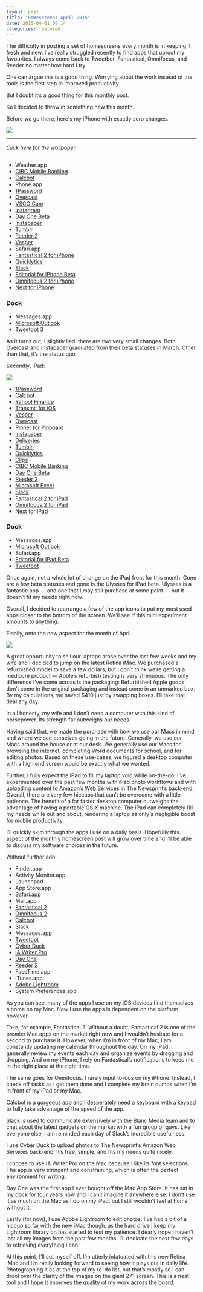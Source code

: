 ```yaml
---
layout: post
title: "Homescreen: April 2015"
date: 2015-04-01 09:14
categories: featured
---
```


The difficulty in posting a set of homescreens every month is in keeping it fresh and new. I’ve really struggled recently to find apps that uproot my favourites. I always come back to Tweetbot, Fantastical, Omnifocus, and Reeder no matter how hard I try. 

One can argue this is a good thing. Worrying about the work instead of the tools is the first step in improved productivity. 

But I doubt it’s a good thing for this monthly post.

So I decided to throw in something new this month.

Before we go there, here's my iPhone with exactly zero changes.

![](http://thenewsprint.s3.amazonaws.com/media/2015/04/April%20iPhone%20Homescreen.png)

---

*Click [here](http://thenewsprint.s3.amazonaws.com/media/2015/04/April%Homescreen%Wallpaper.png) for the wallpaper.*

---

* Weather.app
* [CIBC Mobile Banking](https://itunes.apple.com/ca/app/cibc-mobile-banking/id351448953?mt=8&uo=4&at=1l3v5At)
* [Calcbot](https://itunes.apple.com/ca/app/calcbot-intelligent-calculator/id376694347?mt=8&uo=4&at=1l3v5At)
* Phone.app
* [1Password](https://itunes.apple.com/ca/app/1password-password-manager/id568903335?mt=8&uo=4&at=1l3v5At)
* [Overcast](https://itunes.apple.com/ca/app/overcast-podcast-player/id888422857?mt=8&uo=4&at=1l3v5At)
* [VSCO Cam](https://itunes.apple.com/ca/app/vsco-cam/id588013838?mt=8&uo=4&at=1l3v5At)
* [Instagram](https://itunes.apple.com/ca/app/instagram/id389801252?mt=8&uo=4&at=1l3v5At)
* [Day One Beta](https://itunes.apple.com/ca/app/day-one-journal-diary/id421706526?mt=8&uo=4&at=1l3v5At)
* [Instapaper](https://itunes.apple.com/ca/app/instapaper/id288545208?mt=8&uo=4&at=1l3v5At)
* [Tumblr](https://itunes.apple.com/ca/app/tumblr/id305343404?mt=8&uo=4&at=1l3v5At)
* [Reeder 2](https://itunes.apple.com/ca/app/reeder-2/id697846300?mt=8&uo=4&at=1l3v5At)
* [Vesper](https://itunes.apple.com/ca/app/vesper/id655895325?mt=8&uo=4&at=1l3v5At)
* Safari.app
* [Fantastical 2 for iPhone](https://itunes.apple.com/ca/app/fantastical-2-for-iphone-calendar/id718043190?mt=8&uo=4&at=1l3v5At)
* [Quicklytics](https://itunes.apple.com/ca/app/quicklytics-google-analytics/id354890919?mt=8&uo=4&at=1l3v5At)
* [Slack](https://itunes.apple.com/ca/app/slack-team-communication/id618783545?mt=8&uo=4&at=1l3v5At)
* [Editorial for iPhone Beta](https://itunes.apple.com/ca/app/editorial/id673907758?mt=8&uo=4&at=1l3v5At)
* [Omnifocus 2 for iPhone](https://itunes.apple.com/ca/app/omnifocus-2-for-iphone/id690305341?mt=8&uo=4&at=1l3v5At)
* [Next for iPhone](https://itunes.apple.com/ca/app/next-for-iphone-track-your/id596366290?mt=8&uo=4&at=1l3v5At)

### Dock
* Messages.app
* [Microsoft Outlook](https://itunes.apple.com/ca/app/microsoft-outlook/id951937596?mt=8&uo=4&at=1l3v5At)
* [Tweetbot 3](https://itunes.apple.com/ca/app/tweetbot-3-for-twitter-iphone/id722294701?mt=8&uo=4&at=1l3v5At)

As it turns out, I slightly lied: there are two very small changes. Both Overcast and Instapaper graduated from their beta statuses in March. Other than that, it’s the status quo.

Secondly, iPad:

*![](http://thenewsprint.s3.amazonaws.com/media/2015/04/April%20iPad%20Homescreen.png)*

* [1Password](https://itunes.apple.com/ca/app/1password-password-manager/id568903335?mt=8&uo=4&at=1l3v5At)
* [Calcbot](https://itunes.apple.com/ca/app/calcbot-intelligent-calculator/id376694347?mt=8&uo=4&at=1l3v5At)
* [Yahoo! Finance](https://itunes.apple.com/ca/app/yahoo-finance/id328412701?mt=8&uo=4&at=1l3v5At)
* [Transmit for iOS](https://itunes.apple.com/ca/app/transmit-for-ios/id917432930?mt=8&uo=4&at=1l3v5At)
* [Vesper](https://itunes.apple.com/ca/app/vesper/id655895325?mt=8&uo=4&at=1l3v5At)
* [Overcast](https://itunes.apple.com/ca/app/overcast-podcast-player/id888422857?mt=8&uo=4&at=1l3v5At)
* [Pinner for Pinboard](https://itunes.apple.com/ca/app/pinner-for-pinboard/id591613202?mt=8&uo=4&at=1l3v5At)
* [Instapaper](https://itunes.apple.com/ca/app/instapaper/id288545208?mt=8&uo=4&at=1l3v5At)
* [Deliveries](https://itunes.apple.com/ca/app/deliveries-a-package-tracker/id290986013?mt=8&uo=4&at=1l3v5At)
* [Tumblr](https://itunes.apple.com/ca/app/tumblr/id305343404?mt=8&uo=4&at=1l3v5At)
* [Quicklytics](https://itunes.apple.com/ca/app/quicklytics-google-analytics/id354890919?mt=8&uo=4&at=1l3v5At)
* [Clips](https://itunes.apple.com/ca/app/clips-copy-paste-anywhere/id917638056?mt=8&uo=4&at=1l3v5At)
* [CIBC Mobile Banking](https://itunes.apple.com/ca/app/cibc-mobile-banking/id351448953?mt=8&uo=4&at=1l3v5At)
* [Day One Beta](https://itunes.apple.com/ca/app/day-one-journal-diary/id421706526?mt=8&uo=4&at=1l3v5At)
* [Reeder 2](https://itunes.apple.com/ca/app/reeder-2/id697846300?mt=8&uo=4&at=1l3v5At)
* [Microsoft Excel](https://itunes.apple.com/ca/app/microsoft-excel/id586683407?mt=8&uo=4&at=1l3v5At)
* [Slack](https://itunes.apple.com/ca/app/slack-team-communication/id618783545?mt=8&uo=4&at=1l3v5At)
* [Fantastical 2 for iPad](https://itunes.apple.com/ca/app/fantastical-2-for-ipad-calendar/id830708155?mt=8&uo=4&at=1l3v5At)
* [Omnifocus 2 for iPad](https://itunes.apple.com/ca/app/omnifocus-2-for-ipad/id904071710?mt=8&uo=4&at=1l3v5At)
* [Next for iPad](https://itunes.apple.com/ca/app/next-for-ipad-track-your-expenses/id833413936?mt=8&uo=4&at=1l3v5At)

### Dock
* Messages.app
* [Microsoft Outlook](https://itunes.apple.com/ca/app/microsoft-outlook/id951937596?mt=8&uo=4&at=1l3v5At)
* Safari.app
* [Editorial for iPad Beta](https://itunes.apple.com/ca/app/editorial/id673907758?mt=8&uo=4&at=1l3v5At)
* [Tweetbot](https://itunes.apple.com/ca/app/tweetbot-for-twitter-ipad/id498801050?mt=8&uo=4&at=1l3v5At)

Once again, not a whole lot of change on the iPad front for this month. Gone are a few beta statuses and gone is the Ulysses for iPad beta. Ulysses is a fantastic app — and one that I may still purchase at some point — but it doesn’t fit my needs right now.

Overall, I decided to rearrange a few of the app icons to put my most used apps closer to the bottom of the screen. We’ll see if this mini experiment amounts to anything.

Finally, onto the new aspect for the month of April.

*![](http://thenewsprint.s3.amazonaws.com/media/2015/04/April%20Mac%20Homescreen.png)*

A great opportunity to sell our laptops arose over the last few weeks and my wife and I decided to jump on the latest Retina iMac. We purchased a refurbished model to save a few dollars, but I don’t think we’re getting a mediocre product — Apple’s refurbish testing is very strenuous. The only difference I’ve come across is the packaging: Refurbished Apple goods don’t come in the original packaging and instead come in an unmarked box. By my calculations, we saved $410 just by swapping boxes. I’ll take that deal any day.

In all honesty, my wife and I don’t need a computer with this kind of horsepower. Its strength far outweighs our needs. 

Having said that, we made the purchase with *how* we use our Macs in mind and where we see ourselves going in the future. Generally, we use our Macs around the house or at our desk. We generally use our Macs for browsing the internet, completing Word documents for school, and for editing photos. Based on these use-cases, we figured a desktop computer with a high end screen would be exactly what we wanted.

Further, I fully expect the iPad to fill my laptop void while on-the-go. I’ve experimented over the past few months with iPad photo workflows and with [uploading content to Amazon’s Web Services](http://thenewsprint.co/2015/01/29/an-ipadonly-workflow-for-creating-jekyll-posts/) in The Newsprint’s back-end. Overall, there are very few hiccups that can’t be overcome with a little patience. The benefit of a far faster desktop computer outweighs the advantage of having a portable OS X machine. The iPad can completely fill my needs while out and about, rendering a laptop as only a negligible boost for mobile productivity.

I’ll quickly skim through the apps I use on a daily basis. Hopefully this aspect of the monthly homescreen post will grow over time and I’ll be able to discuss my software choices in the future.

Without further ado:

* Finder.app
* Activity Monitor.app
* Launchpad
* App Store.app
* Safari.app
* Mail.app
* [Fantastical 2](https://itunes.apple.com/ca/app/fantastical-2-calendar-reminders/id975937182?mt=12&uo=4&at=1l3v5At)
* [Omnifocus 2](https://itunes.apple.com/ca/app/omnifocus-2/id867299399?mt=12&uo=4&at=1l3v5At)
* [Calcbot](https://itunes.apple.com/ca/app/calcbot-intelligent-calculator/id931657367?mt=12&uo=4&at=1l3v5At)
* [Slack](https://itunes.apple.com/ca/app/slack/id803453959?mt=12&uo=4&at=1l3v5At)
* Messages.app
* [Tweetbot](https://itunes.apple.com/ca/app/tweetbot-for-twitter/id557168941?mt=12&uo=4&at=1l3v5At)
* [Cyber Duck](https://cyberduck.io)
* [iA Writer Pro](https://itunes.apple.com/ca/app/ia-writer-pro/id775737590?mt=12&uo=4&at=1l3v5At)
* [Day One](https://itunes.apple.com/ca/app/day-one/id422304217?mt=12&uo=4&at=1l3v5At)
* [Reeder 2](https://itunes.apple.com/ca/app/reeder-2/id880001334?mt=12&uo=4&at=1l3v5At)
* FaceTime.app
* iTunes.app
* [Adobe Lightroom](http://www.adobe.com/creativecloud/photography.html?sdid=KKTJE&skwcid=AL!3085!3!66757099698!e!!g!!adobe%20lightroom&ef_id=VRtvGgAABLdznYGT:20150401040754:s)
* System Preferences.app

As you can see, many of the apps I use on my iOS devices find themselves a home on my Mac. *How* I use the apps is dependent on the platform however.

Take, for example, Fantastical 2. Without a doubt, Fantastical 2 is one of the premier Mac apps on the market right now and I wouldn’t hesitate for a second to purchase it. However, when I’m in front of my Mac, I am constantly updating my calendar throughout the day. On my iPad, I generally review my events each day and organize events by dragging and dropping. And on my iPhone, I rely on Fantastical’s notifications to keep me in the right place at the right time.

The same goes for Omnifocus. I rarely input to-dos on my iPhone. Instead, I check off tasks as I get them done and I complete my brain dumps when I’m in front of my iPad or my Mac.

Calcbot is a gorgeous app and I desperately need a keyboard with a keypad to fully take advantage of the speed of the app.

Slack is used to communicate extensively with the Blanc Media team and to chat about the latest gadgets on the market with a fun group of guys. Like everyone else, I am reminded each day of Slack’s incredible usefulness.

I use Cyber Duck to upload photos to The Newsprint’s Amazon Web Services back-end. It’s free, simple, and fits my needs quite nicely.

I choose to use iA Writer Pro on the Mac because I like its font selections. The app is very stringent and constraining, which is often the perfect environment for writing.

Day One was the first app I ever bought off the Mac App Store. It has sat in my dock for four years now and I can’t imagine it anywhere else. I don’t use it as much on the Mac as I do on my iPad, but I still wouldn’t feel at home without it.

Lastly (for now), I use Adobe Lightroom to edit photos. I’ve had a bit of a hiccup so far with the new iMac though, as the hard drive I keep my Lightroom library on has started to test my patience. I dearly hope I haven’t lost all my images from the past few months. I’ll dedicate the next few days to retrieving everything I can.

At this point, I’ll cut myself off. I’m utterly infatuated with this new Retina iMac and I’m really looking forward to seeing how it plays out in daily life. Photographing it as at the top of my to-do list, but that’s mostly so I can drool over the clarity of the images on the giant 27” screen. This is a neat tool and I hope it improves the quality of my work across the board.